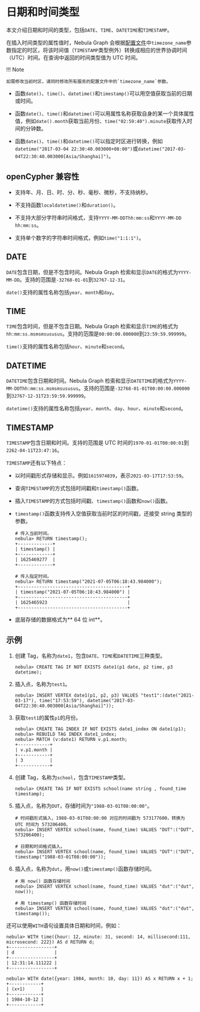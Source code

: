 # 日期和时间类型

本文介绍日期和时间的类型，包括`DATE`、`TIME`、`DATETIME`和`TIMESTAMP`。

在插入时间类型的属性值时，Nebula Graph 会根据[配置文件](../../5.configurations-and-logs/1.configurations/1.configurations.md)中`timezone_name`参数指定的时区，将该时间值（`TIMESTAMP`类型例外）转换成相应的世界协调时间（UTC）时间。在查询中返回的时间类型值为 UTC 时间。

!!! Note

    如需修改当前时区，请同时修改所有服务的配置文件中的`timezone_name`参数。

- 函数`date()`、`time()`、`datetime()`和`timestamp()`可以用空值获取当前的日期或时间。

- 函数`date()`、`time()`和`datetime()`可以用属性名称获取自身的某一个具体属性值，例如`date().month`获取当前月份、`time("02:59:40").minute`获取传入时间的分钟数。

- 函数`date()`、`time()`和`datetime()`可以指定时区进行转换，例如`datetime("2017-03-04 22:30:40.003000+08:00")`或`datetime("2017-03-04T22:30:40.003000[Asia/Shanghai]")`。

## openCypher 兼容性

- 支持年、月、日、时、分、秒、毫秒、微秒，不支持纳秒。

- 不支持函数`localdatetime()`和`duration()`。

- 不支持大部分字符串时间格式，支持`YYYY-MM-DDThh:mm:ss`和`YYYY-MM-DD hh:mm:ss`。

- 支持单个数字的字符串时间格式，例如`time("1:1:1")`。

## DATE

`DATE`包含日期，但是不包含时间。Nebula Graph 检索和显示`DATE`的格式为`YYYY-MM-DD`。支持的范围是`-32768-01-01`到`32767-12-31`。

`date()`支持的属性名称包括`year`、`month`和`day`。

## TIME

`TIME`包含时间，但是不包含日期。Nebula Graph 检索和显示`TIME`的格式为`hh:mm:ss.msmsmsususus`。支持的范围是`00:00:00.000000`到`23:59:59.999999`。

`time()`支持的属性名称包括`hour`、`minute`和`second`。

## DATETIME

`DATETIME`包含日期和时间。Nebula Graph 检索和显示`DATETIME`的格式为`YYYY-MM-DDThh:mm:ss.msmsmsususus`。支持的范围是`-32768-01-01T00:00:00.000000`到`32767-12-31T23:59:59.999999`。

`datetime()`支持的属性名称包括`year`、`month`、`day`、`hour`、`minute`和`second`。

## TIMESTAMP

`TIMESTAMP`包含日期和时间。支持的范围是 UTC 时间的`1970-01-01T00:00:01`到`2262-04-11T23:47:16`。

`TIMESTAMP`还有以下特点：

- 以时间戳形式存储和显示。例如`1615974839`，表示`2021-03-17T17:53:59`。

- 查询`TIMESTAMP`的方式包括时间戳和`timestamp()`函数。

- 插入`TIMESTAMP`的方式包括时间戳、`timestamp()`函数和`now()`函数。

- `timestamp()`函数支持传入空值获取当前时区的时间戳，还接受 string 类型的参数。
   
   ```ngql
   # 传入当前时间。
   nebula> RETURN timestamp();
   +-------------+
   | timestamp() |
   +-------------+
   | 1625469277  |
   +-------------+

   # 传入指定时间。
   nebula> RETURN timestamp("2021-07-05T06:18:43.984000");
   +-----------------------------------------+
   | timestamp("2021-07-05T06:18:43.984000") |
   +-----------------------------------------+
   | 1625465923                              |
   +-----------------------------------------+
   ```

- 底层存储的数据格式为** 64 位 int**。

## 示例

1. 创建 Tag，名称为`date1`，包含`DATE`、`TIME`和`DATETIME`三种类型。

    ```ngql
    nebula> CREATE TAG IF NOT EXISTS date1(p1 date, p2 time, p3 datetime);
    ```

2. 插入点，名称为`test1`。

    ```ngql
    nebula> INSERT VERTEX date1(p1, p2, p3) VALUES "test1":(date("2021-03-17"), time("17:53:59"), datetime("2017-03-04T22:30:40.003000[Asia/Shanghai]"));
    ```

3. 获取`test1`的属性`p1`的月份。

    ```ngql
    nebula> CREATE TAG INDEX IF NOT EXISTS date1_index ON date1(p1);
    nebula> REBUILD TAG INDEX date1_index;
    nebula> MATCH (v:date1) RETURN v.p1.month;
    +------------+
    | v.p1.month |
    +------------+
    | 3          |
    +------------+
    ```

4. 创建 Tag，名称为`school`，包含`TIMESTAMP`类型。

    ```ngql
    nebula> CREATE TAG IF NOT EXISTS school(name string , found_time timestamp);
    ```

5. 插入点，名称为`DUT`，存储时间为`"1988-03-01T08:00:00"`。

    ```ngql
    # 时间戳形式插入，1988-03-01T08:00:00 对应的时间戳为 573177600，转换为 UTC 时间为 573206400。
    nebula> INSERT VERTEX school(name, found_time) VALUES "DUT":("DUT", 573206400);

    # 日期和时间格式插入。
    nebula> INSERT VERTEX school(name, found_time) VALUES "DUT":("DUT", timestamp("1988-03-01T08:00:00"));
    ```

6. 插入点，名称为`dut`，用`now()`或`timestamp()`函数存储时间。

    ```ngql
    # 用 now() 函数存储时间
    nebula> INSERT VERTEX school(name, found_time) VALUES "dut":("dut", now());

    # 用 timestamp() 函数存储时间
    nebula> INSERT VERTEX school(name, found_time) VALUES "dut":("dut", timestamp());
    ```

还可以使用`WITH`语句设置具体日期和时间，例如：

```ngql
nebula> WITH time({hour: 12, minute: 31, second: 14, millisecond:111, microsecond: 222}) AS d RETURN d;
+-----------------+
| d               |
+-----------------+
| 12:31:14.111222 |
+-----------------+

nebula> WITH date({year: 1984, month: 10, day: 11}) AS x RETURN x + 1;
+------------+
| (x+1)      |
+------------+
| 1984-10-12 |
+------------+
```
